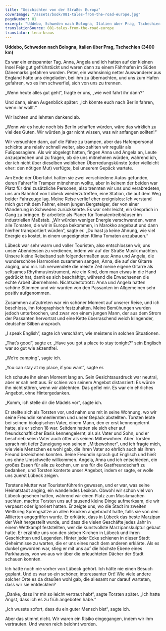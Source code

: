 ```yaml
---
title: "Geschichten von der Straße: Europa"
coverImage: "/assets/book/081-tales-from-the-road-europe.jpg"
pageNumber: 81
excerpt: "Uddebo, Schweden nach Bologna, Italien über Prag, Tschechien (3400 km). Lübeck war sehr warm und voller Touristen, also entschlossen wir, uns unser Abendessen zu verdienen, indem wir auf der Straße Musik machten."
translationSource: 081-tales-from-the-road-europe
translator: lena-kraus
---
```


**Uddebo, Schweden nach Bologna, Italien über Prag, Tschechien (3400 km)**

Es war ein entspannter Tag. Anna, Angela und ich hatten auf der kleinen Insel Fejø gut gefrühstückt und waren dann zu einem Fährhafen im Süden Dänemarks gefahren worden. Peter, ein wahnsinnig netter Auswanderer aus England hatte uns eingeladen, bei ihm zu übernachten, und uns zum Hafen gefahren, wo es ihm schwerfiel, sich von uns zu trennen.

„Wenn heute alles gut geht“, fragte er uns, „wie weit fahrt ihr dann?“

Und dann, einen Augenblick später: „Ich könnte euch nach Berlin fahren, wenn ihr wollt.“

Wir lachten und lehnten dankend ab.

„Wenn wir es heute noch bis Berlin schaffen würden, wäre das wirklich zu viel des Guten. Wir würden ja gar nicht wissen, was wir anfangen sollten!“

Wir versuchten dann, auf die Fähre zu trampen, aber das Hafenpersonal schickte uns relativ schnell weiter, also zahlten wir regulär als Fußpassagiere. Als wir abgelegt hatten, fingen Anna und Angela an, Leute anzusprechen und zu fragen, ob sie uns mitnehmen würden, während ich, der ich nicht über dieselben weiblichen Überredungskünste (oder vielleicht eher: den nötigen Mut) verfügte, bei unserem Gepäck wartete.

Am Ende der Überfahrt hatten sie zwei verschiedene Autos gefunden, deren Fahrer\*in Tramper mitnehmen wollte, aber in keinem der beiden war Platz für drei zusätzliche Personen, also trennten wir uns und verabredeten, uns am Bahnhof von Lübeck wiederzutreffen, eine Station, die auf dem Weg beider Fahrzeuge lag. Meine Reise verlief eher ereignislos: Ich verstand mich gut mit dem Fahrer, einem jungen Bergsteiger, der von einer Wanderung in Schweden zurückkehrte. Es war sehr leicht, ein Gespräch in Gang zu bringen. Er arbeitete als Planer für Tomatentreibhäuser im industriellen Maßstab. „Wir würden weniger Energie verschwenden, wenn alle Tomaten, die wir in Europa bekommen, in Marokko angebaut und dann hierher transportiert würden“, sagte er. „Du hast ja keine Ahnung, wie viel Energie es kostet, in einem ungeeigneten Klima Tomaten anzubauen.“

Lübeck war sehr warm und voller Touristen, also entschlossen wir, uns unser Abendessen zu verdienen, indem wir auf der Straße Musik machten. Unsere kleine Reiseband sah folgendermaßen aus: Anna und Angela, die wunderschöne Harmonien zusammen sangen, Anna, die auf der Gitarre abging, und mir. Ich verwendete die meiste Zeit meine eigene Gitarre als seltsames Rhythmusinstrument, wie ein Kind, dem man etwas in die Hand gedrückt hat, damit es sich beschäftigt, während die Erwachsenen die echte Arbeit übernehmen. Nichtsdestotrotz: Anna und Angela hatten schöne Stimmen und wir wurden von den Passanten im Allgemeinen sehr positiv aufgenommen.

Zusammen aufzutreten war ein schöner Moment auf unserer Reise, und ich beschloss, ihn fotographisch festzuhalten. Meine Bemühungen wurden jedoch unterbrochen, und zwar von einem jungen Mann, der aus dem Strom der Passanten hervortrat und eine Kette überraschend weich klingender, deutscher Silben ansprach.

„I speak English“, sagte ich verschämt, wie meistens in solchen Situationen.

„That’s good“, sagte er. „Have you got a place to stay tonight?“ sein Englisch war so gut wie akzentfrei.

„We’re camping“, sagte ich.

„You can stay at my place, if you want“, sagte er.

Ich schaute ihn einen Moment lang an. Sein Gesichtsausdruck war neutral, aber er sah nett aus. Er schien von seinem Angebot distanziert: Es würde ihn nicht stören, wenn wir ablehnten. Das gefiel mir. Es war ein ehrliches Angebot, ohne Hintergedanken.

„Komm, ich stelle dir die Mädels vor“, sagte ich.

Er stellte sich als Torsten vor, und nahm uns mit in seine Wohnung, wo wir seine Freundin kennenlernten und unser Gepäck abstellten. Torsten lebte bei seinem biologischen Vater, einem Mann, den er erst kennengelernt hatte, als er schon 18 war. Seitdem hatten sie sich eher auf freundschaftlicher Basis kennengelernt, als als Vater und Sohn, und er beschrieb seien Vater auch öfter als seinen Mitbewohner. Aber Torsten sprach mit tiefer Zuneigung von seinem „Mitbewohner“, und ich fragte mich, wie viele Menschen es wohl gab, die ihren Vater so ehrlich auch als ihren Freund bezeichnen konnten. Seine Freundin sprach gut Englisch und hieß uns ohne Umschweife willkommen. Angela, Anna und ich entschieden, ein großes Essen für alle zu kochen, um uns für die Gastfreundschaft zu bedanken, und Torsten konterte unser Angebot, indem er sagte, er wolle uns zuerst Lübeck zeigen.

Torstens Mutter war Touristenführerin gewesen, und er war, was seine Heimatstadt anging, ein wandelndes Lexikon. Obwohl wir schon viel von Lübeck gesehen hatten, während wir einen Platz zum Musikmachen suchten, machte Torsten uns auf tausend kleine Dinge aufmerksam, die wir verpasst oder ignoriert hatten. Er zeigte uns, wo die Stadt im zweiten Weltkrieg Sprengsätze an allen Brücken angebracht hatte, falls sie von den Alliierten angegriffen wurde. Er erklärte, dass in Lübeck das beste Marzipan der Welt hergestellt wurde, und dass die vielen Geschäfte jedes Jahr in einem Wettkampf feststellten, wer die kunstvollste Marzipanskulptur gebaut hatte. Er erzählte uns von den sieben Kirchen in Lübeck und ihren Geschichten und Legenden. Hinter jeder Ecke schienen in dieser Stadt Geheimnisse zu warten, die er uns eines nach dem anderen erklärte. Als es dunkel geworden war, stieg er mit uns auf die höchste Ebene eines Parkhauses, von wo aus wir über die erleuchteten Dächer der Stadt schauen konnten.

Ich hatte noch nie vorher von Lübeck gehört. Ich hätte nie einen Besuch geplant. Und es war so ein schöner, interessanter Ort! Wie viele andere solcher Orte es da draußen wohl gab, die allesamt nur darauf warteten, dass wir sie entdeckten?

„Danke, dass ihr mir so leicht vertraut habt“, sagte Torsten später. „Ich hatte Angst, dass ich es zu früh angeboten habe.“

„Ich wusste sofort, dass du ein guter Mensch bist“, sagte ich.

Aber das stimmt nicht. Wir waren ein Risiko eingegangen, indem wir ihm vertrauten. Und waren reich belohnt worden.
